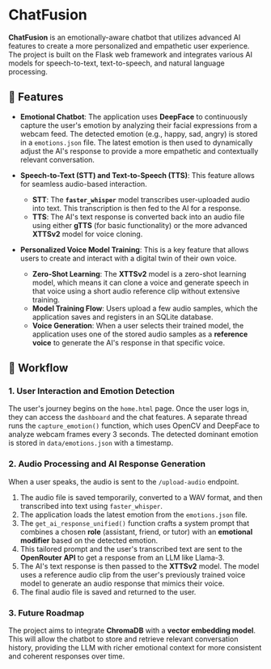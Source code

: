 # ChatFusion

**ChatFusion** is an emotionally-aware chatbot that utilizes advanced AI features to create a more personalized and empathetic user experience. The project is built on the Flask web framework and integrates various AI models for speech-to-text, text-to-speech, and natural language processing.

## 🌟 Features

* **Emotional Chatbot**: The application uses **DeepFace** to continuously capture the user's emotion by analyzing their facial expressions from a webcam feed. The detected emotion (e.g., happy, sad, angry) is stored in a `emotions.json` file. The latest emotion is then used to dynamically adjust the AI's response to provide a more empathetic and contextually relevant conversation.

* **Speech-to-Text (STT) and Text-to-Speech (TTS)**: This feature allows for seamless audio-based interaction.
    * **STT**: The **`faster_whisper`** model transcribes user-uploaded audio into text. This transcription is then fed to the AI for a response.
    * **TTS**: The AI's text response is converted back into an audio file using either **gTTS** (for basic functionality) or the more advanced **XTTSv2** model for voice cloning.

* **Personalized Voice Model Training**: This is a key feature that allows users to create and interact with a digital twin of their own voice.
    * **Zero-Shot Learning**: The **XTTSv2** model is a zero-shot learning model, which means it can clone a voice and generate speech in that voice using a short audio reference clip without extensive training.
    * **Model Training Flow**: Users upload a few audio samples, which the application saves and registers in an SQLite database.
    * **Voice Generation**: When a user selects their trained model, the application uses one of the stored audio samples as a **reference voice** to generate the AI's response in that specific voice.

## 🧠 Workflow

### 1. User Interaction and Emotion Detection

The user's journey begins on the `home.html` page. Once the user logs in, they can access the `dashboard` and the chat features. A separate thread runs the `capture_emotion()` function, which uses OpenCV and DeepFace to analyze webcam frames every 3 seconds. The detected dominant emotion is stored in `data/emotions.json` with a timestamp.

### 2. Audio Processing and AI Response Generation

When a user speaks, the audio is sent to the `/upload-audio` endpoint.

1.  The audio file is saved temporarily, converted to a WAV format, and then transcribed into text using `faster_whisper`.
2.  The application loads the latest emotion from the `emotions.json` file.
3.  The `get_ai_response_unified()` function crafts a system prompt that combines a chosen **role** (assistant, friend, or tutor) with an **emotional modifier** based on the detected emotion.
4.  This tailored prompt and the user's transcribed text are sent to the **OpenRouter API** to get a response from an LLM like Llama-3.
5.  The AI's text response is then passed to the **XTTSv2** model. The model uses a reference audio clip from the user's previously trained voice model to generate an audio response that mimics their voice.
6.  The final audio file is saved and returned to the user.

### 3. Future Roadmap

The project aims to integrate **ChromaDB** with a **vector embedding model**. This will allow the chatbot to store and retrieve relevant conversation history, providing the LLM with richer emotional context for more consistent and coherent responses over time.
